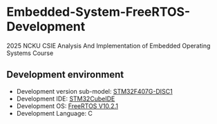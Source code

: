 # Embedded-System-FreeRTOS-Development

2025 NCKU CSIE Analysis And Implementation of Embedded Operating Systems Course

## Development environment

- Development version sub-model: [STM32F407G-DISC1](https://www.st.com/en/evaluation-tools/stm32f4discovery.html)
- Development IDE: [STM32CubeIDE](https://www.st.com/en/development-tools/stm32cubeide.html)
- Development OS: [FreeRTOS V10.2.1](https://github.com/FreeRTOS/FreeRTOS/tree/V10.2.1)
- Development Language: C